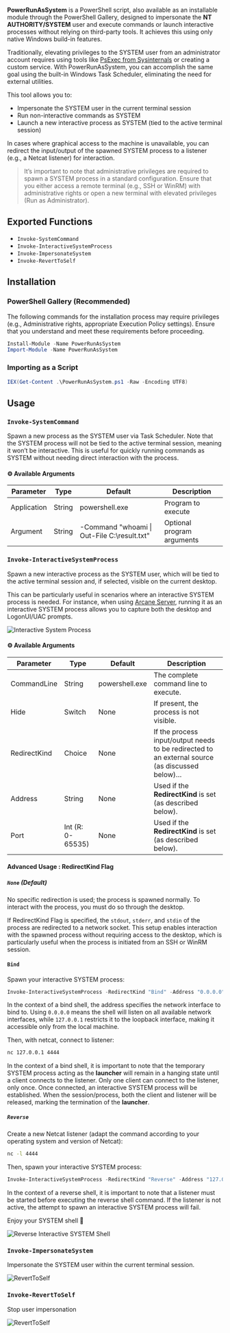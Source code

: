 **PowerRunAsSystem** is a PowerShell script, also available as an installable module through the PowerShell Gallery, designed to impersonate the **NT AUTHORITY/SYSTEM** user and execute commands or launch interactive processes without relying on third-party tools. It achieves this using only native Windows build-in features.

Traditionally, elevating privileges to the SYSTEM user from an administrator account requires using tools like [PsExec from Sysinternals](https://learn.microsoft.com/en-us/sysinternals/downloads/psexec) or creating a custom service. With PowerRunAsSystem, you can accomplish the same goal using the built-in Windows Task Scheduler, eliminating the need for external utilities.

This tool allows you to:

* Impersonate the SYSTEM user in the current terminal session
* Run non-interactive commands as SYSTEM
* Launch a new interactive process as SYSTEM (tied to the active terminal session)

In cases where graphical access to the machine is unavailable, you can redirect the input/output of the spawned SYSTEM process to a listener (e.g., a Netcat listener) for interaction.

> It’s important to note that administrative privileges are required to spawn a SYSTEM process in a standard configuration. Ensure that you either access a remote terminal (e.g., SSH or WinRM) with administrative rights or open a new terminal with elevated privileges (Run as Administrator).

## Exported Functions

* `Invoke-SystemCommand`
* `Invoke-InteractiveSystemProcess`
* `Invoke-ImpersonateSystem`
* `Invoke-RevertToSelf`

## Installation

### PowerShell Gallery (Recommended)

The following commands for the installation process may require privileges (e.g., Administrative rights, appropriate Execution Policy settings). Ensure that you understand and meet these requirements before proceeding.

```powershell
Install-Module -Name PowerRunAsSystem
Import-Module -Name PowerRunAsSystem
```

### Importing as a Script

```powershell
IEX(Get-Content .\PowerRunAsSystem.ps1 -Raw -Encoding UTF8)
```

## Usage

### `Invoke-SystemCommand`

Spawn a new process as the SYSTEM user via Task Scheduler. Note that the SYSTEM process will not be tied to the active terminal session, meaning it won’t be interactive. This is useful for quickly running commands as SYSTEM without needing direct interaction with the process.

#### ⚙️ Available Arguments

| Parameter               | Type             | Default                                        | Description                |
|-------------------------|------------------|------------------------------------------------|----------------------------|
| Application             | String           | powershell.exe                                 | Program to execute         |
| Argument                | String           | -Command "whoami \| Out-File C:\result.txt"    | Optional program arguments |

### `Invoke-InteractiveSystemProcess`

Spawn a new interactive process as the SYSTEM user, which will be tied to the active terminal session and, if selected, visible on the current desktop.

This can be particularly useful in scenarios where an interactive SYSTEM process is needed. For instance, when using [Arcane Server](https://github.com/PhrozenIO/ArcaneServer), running it as an interactive SYSTEM process allows you to capture both the desktop and LogonUI/UAC prompts.

![Interactive System Process](images/InteractiveSystem.png)

#### ⚙️ Available Arguments

| Parameter               | Type             | Default                                        | Description                                                                                    |
|-------------------------|------------------|------------------------------------------------|------------------------------------------------------------------------------------------------|
| CommandLine             | String           | powershell.exe                                 | The complete command line to execute.                                                          |
| Hide                    | Switch           | None                                           | If present, the process is not visible.                                                        |
| RedirectKind            | Choice           | None                                           | If the process input/output needs to be redirected to an external source (as discussed below)… |
| Address                 | String           | None                                           | Used if the **RedirectKind** is set (as described below).                                      |
| Port                    | Int (R: 0-65535) | None                                           | Used if the **RedirectKind** is set (as described below).                                      |

#### Advanced Usage : RedirectKind Flag

##### `None` (Default)

No specific redirection is used; the process is spawned normally. To interact with the process, you must do so through the desktop.

If RedirectKind Flag is specified, the `stdout`, `stderr`, and `stdin` of the process are redirected to a network socket. This setup enables interaction with the spawned process without requiring access to the desktop, which is particularly useful when the process is initiated from an SSH or WinRM session.

#### `Bind`

Spawn your interactive SYSTEM process:

````powershell
Invoke-InteractiveSystemProcess -RedirectKind "Bind" -Address "0.0.0.0" -Port 4444
````

In the context of a bind shell, the address specifies the network interface to bind to. Using `0.0.0.0` means the shell will listen on all available network interfaces, while `127.0.0.1` restricts it to the loopback interface, making it accessible only from the local machine.

Then, with netcat, connect to listener:

`````bash
nc 127.0.0.1 4444
`````

In the context of a bind shell, it is important to note that the temporary SYSTEM process acting as the **launcher** will remain in a hanging state until a client connects to the listener. Only one client can connect to the listener, only once. Once connected, an interactive SYSTEM process will be established. When the session/process, both the client and listener will be released, marking the termination of the **launcher**.

##### `Reverse`

Create a new Netcat listener (adapt the command according to your operating system and version of Netcat):
````bash
nc -l 4444
````

Then, spawn your interactive SYSTEM process:

````powershell
Invoke-InteractiveSystemProcess -RedirectKind "Reverse" -Address "127.0.0.1" -Port 4444
````

In the context of a reverse shell, it is important to note that a listener must be started before executing the reverse shell command. If the listener is not active, the attempt to spawn an interactive SYSTEM process will fail.

Enjoy your SYSTEM shell 🐚

![Reverse Interactive SYSTEM Shell](images/ReverseInteractive.png)

### `Invoke-ImpersonateSystem`

Impersonate the SYSTEM user within the current terminal session.

![RevertToSelf](images/ImpersonateSystem.png)

### `Invoke-RevertToSelf`

Stop user impersonation

![RevertToSelf](images/RevertToSelf.png)
